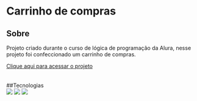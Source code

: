 <h1>Carrinho de compras</h1>

<h2>Sobre</h2>
<p>Projeto criado durante o curso de lógica de programação da Alura, nesse projeto foi confeccionado um carrinho de compras.</p>
<a href = "https://carrinho-de-compras-self.vercel.app/" class = "link">Clique aqui para acessar o projeto</a>
</br> </br> </br>
##Tecnologias
<div>
  <img src="https://img.shields.io/badge/HTML-239120?style=for-the-badge&logo=html5&logoColor=white">
  <img src="https://img.shields.io/badge/CSS-239120?&style=for-the-badge&logo=css3&logoColor=white">
  <img src="https://img.shields.io/badge/JavaScript-F7DF1E?style=for-the-badge&logo=javascript&logoColor=black">
</div>
